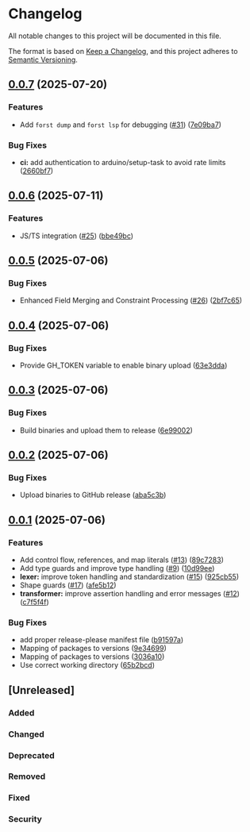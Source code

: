 # Changelog

All notable changes to this project will be documented in this file.

The format is based on [Keep a Changelog](https://keepachangelog.com/en/1.0.0/),
and this project adheres to [Semantic Versioning](https://semver.org/spec/v2.0.0.html).

## [0.0.7](https://github.com/forst-lang/forst/compare/v0.0.6...v0.0.7) (2025-07-20)


### Features

* Add `forst dump` and `forst lsp` for debugging ([#31](https://github.com/forst-lang/forst/issues/31)) ([7e09ba7](https://github.com/forst-lang/forst/commit/7e09ba79b39fc40be8232dd35057370090d9feb7))


### Bug Fixes

* **ci:** add authentication to arduino/setup-task to avoid rate limits ([2660bf7](https://github.com/forst-lang/forst/commit/2660bf72b91bd4507d8b4bf983b8566c0cb73db5))

## [0.0.6](https://github.com/forst-lang/forst/compare/v0.0.5...v0.0.6) (2025-07-11)


### Features

* JS/TS integration ([#25](https://github.com/forst-lang/forst/issues/25)) ([bbe49bc](https://github.com/forst-lang/forst/commit/bbe49bccb192d3dd7b8de3d89a9cd6296f355d44))

## [0.0.5](https://github.com/forst-lang/forst/compare/v0.0.4...v0.0.5) (2025-07-06)


### Bug Fixes

* Enhanced Field Merging and Constraint Processing ([#26](https://github.com/forst-lang/forst/issues/26)) ([2bf7c65](https://github.com/forst-lang/forst/commit/2bf7c65fae267dbe614586c3d264e95492ce6755))

## [0.0.4](https://github.com/forst-lang/forst/compare/v0.0.3...v0.0.4) (2025-07-06)


### Bug Fixes

* Provide GH_TOKEN variable to enable binary upload ([63e3dda](https://github.com/forst-lang/forst/commit/63e3ddaf1d0c5cc42d3c0fd0d68b7b0f2024028e))

## [0.0.3](https://github.com/forst-lang/forst/compare/v0.0.2...v0.0.3) (2025-07-06)


### Bug Fixes

* Build binaries and upload them to release ([6e99002](https://github.com/forst-lang/forst/commit/6e9900251d975d7f5f27961f7ced49d0013fd065))

## [0.0.2](https://github.com/forst-lang/forst/compare/v0.0.1...v0.0.2) (2025-07-06)


### Bug Fixes

* Upload binaries to GitHub release ([aba5c3b](https://github.com/forst-lang/forst/commit/aba5c3bd51067b996f2b1c77a6f285f874334bf2))

## [0.0.1](https://github.com/forst-lang/forst/compare/v0.0.0...v0.0.1) (2025-07-06)


### Features

* Add control flow, references, and map literals ([#13](https://github.com/forst-lang/forst/issues/13)) ([89c7283](https://github.com/forst-lang/forst/commit/89c72833708430fe13cd12ab2dceed62757c2d4b))
* Add type guards and improve type handling ([#9](https://github.com/forst-lang/forst/issues/9)) ([10d99ee](https://github.com/forst-lang/forst/commit/10d99ee72c4e7d5c8f68823bcb052db944da799e))
* **lexer:** improve token handling and standardization ([#15](https://github.com/forst-lang/forst/issues/15)) ([925cb55](https://github.com/forst-lang/forst/commit/925cb557a2299cd4a5267ebeb5f2512422b84709))
* Shape guards ([#17](https://github.com/forst-lang/forst/issues/17)) ([afe5b12](https://github.com/forst-lang/forst/commit/afe5b126ffb7d75af079e285e3de346a3f2d1135))
* **transformer:** improve assertion handling and error messages ([#12](https://github.com/forst-lang/forst/issues/12)) ([c7f5f4f](https://github.com/forst-lang/forst/commit/c7f5f4fe33f28a7f0580f882b3f701c012823bd2))


### Bug Fixes

* add proper release-please manifest file ([b91597a](https://github.com/forst-lang/forst/commit/b91597aa7da0a45256d3ea0e426584459c30b6de))
* Mapping of packages to versions ([9e34699](https://github.com/forst-lang/forst/commit/9e34699a540615e540e7c4d9ed78bffc559c332b))
* Mapping of packages to versions ([3036a10](https://github.com/forst-lang/forst/commit/3036a10b220100d7e0c73737475bae15b55b3ffc))
* Use correct working directory ([65b2bcd](https://github.com/forst-lang/forst/commit/65b2bcd611773cc682443875e5702911def06527))

## [Unreleased]

### Added

### Changed

### Deprecated

### Removed

### Fixed

### Security
